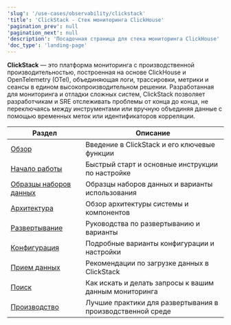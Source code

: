 ```yaml
---
'slug': '/use-cases/observability/clickstack'
'title': 'ClickStack - Стек мониторинга ClickHouse'
'pagination_prev': null
'pagination_next': null
'description': 'Посадочная страница для стека мониторинга ClickHouse'
'doc_type': 'landing-page'
---
```


**ClickStack** — это платформа мониторинга с производственной производительностью, построенная на основе ClickHouse и OpenTelemetry (OTel), объединяющая логи, трассировки, метрики и сеансы в едином высокопроизводительном решении. Разработанная для мониторинга и отладки сложных систем, ClickStack позволяет разработчикам и SRE отслеживать проблемы от конца до конца, не переключаясь между инструментами или вручную объединяя данные с помощью временных меток или идентификаторов корреляции.

| Раздел | Описание |
|--------|----------|
| [Обзор](/use-cases/observability/clickstack/overview) | Введение в ClickStack и его ключевые функции |
| [Начало работы](/use-cases/observability/clickstack/getting-started) | Быстрый старт и основные инструкции по настройке |
| [Образцы наборов данных](/use-cases/observability/clickstack/sample-datasets) | Образцы наборов данных и варианты использования |
| [Архитектура](/use-cases/observability/clickstack/architecture) | Обзор архитектуры системы и компонентов |
| [Развертывание](/use-cases/observability/clickstack/deployment) | Руководства по развертыванию и варианты |
| [Конфигурация](/use-cases/observability/clickstack/config) | Подробные варианты конфигурации и настройки |
| [Прием данных](/use-cases/observability/clickstack/ingesting-data) | Рекомендации по загрузке данных в ClickStack |
| [Поиск](/use-cases/observability/clickstack/search) | Как искать и делать запросы к вашим данным мониторинга |
| [Производство](/use-cases/observability/clickstack/production) | Лучшие практики для развертывания в производственной среде |
